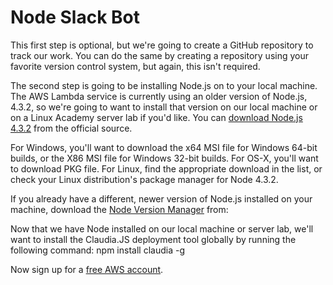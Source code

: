 # Node Slack Bot

This first step is optional, but we're going to create a GitHub repository to track our work. You can do the same by creating a repository using your favorite version control system, but again, this isn't required.

The second step is going to be installing Node.js on to your local machine. The AWS Lambda service is currently using an older version of Node.js, 4.3.2, so we're going to want to install that version on our local machine or on a Linux Academy server lab if you'd like. You can [download Node.js 4.3.2](https://nodejs.org/download/release/v4.3.2/) from the official source.

For Windows, you'll want to download the x64 MSI file for Windows 64-bit builds, or the X86 MSI file for Windows 32-bit builds. For OS-X, you'll want to download PKG file. For Linux, find the appropriate download in the list, or check your Linux distribution's package manager for Node 4.3.2.

If you already have a different, newer version of Node.js installed on your machine, download the [Node Version Manager](https://github.com/creationix/nvm/blob/master/README.markdown) from:

Now that we have Node installed on our local machine or server lab, we'll want to install the Claudia.JS deployment tool globally by running the following command:
npm install claudia -g

Now sign up for a [free AWS account](https://aws.amazon.com/).
